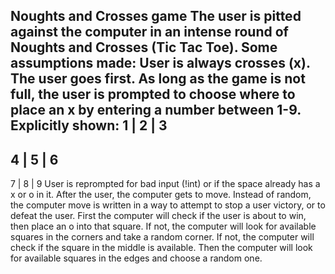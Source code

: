 Noughts and Crosses game
The user is pitted against the computer in an intense round of Noughts and Crosses (Tic Tac Toe).
Some assumptions made: User is always crosses (x). The user goes first.
As long as the game is not full, the user is prompted to choose where to place an x by entering a number between 1-9. Explicitly shown:
1 | 2 | 3
---------
4 | 5 | 6
---------
7 | 8 | 9
User is reprompted for bad input (!int) or if the space already has a x or o in it.
After the user, the computer gets to move. Instead of random, the computer move is written in a way to attempt to stop a user victory, or to defeat the user.
First the computer will check if the user is about to win, then place an o into that square. 
If not, the computer will look for available squares in the corners and take a random corner.
If not, the computer will check if the square in the middle is available.
Then the computer will look for available squares in the edges and choose a random one.